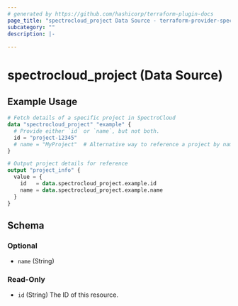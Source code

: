 ```yaml
---
# generated by https://github.com/hashicorp/terraform-plugin-docs
page_title: "spectrocloud_project Data Source - terraform-provider-spectrocloud"
subcategory: ""
description: |-
  
---
```


# spectrocloud_project (Data Source)



## Example Usage

```terraform
# Fetch details of a specific project in SpectroCloud
data "spectrocloud_project" "example" {
  # Provide either `id` or `name`, but not both.
  id = "project-12345"
  # name = "MyProject"  # Alternative way to reference a project by name
}

# Output project details for reference
output "project_info" {
  value = {
    id   = data.spectrocloud_project.example.id
    name = data.spectrocloud_project.example.name
  }
}
```

<!-- schema generated by tfplugindocs -->
## Schema

### Optional

- `name` (String)

### Read-Only

- `id` (String) The ID of this resource.
